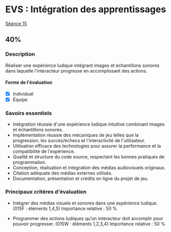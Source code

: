 # EVS : Intégration des apprentissages

[Séance 15](../../../01-deroulement/15/)

## 40%

### Description

Réaliser une expérience ludique intégrant images et échantillons sonores dans laquelle l'interacteur progresse en accomplissant des actions. 

#### Forme de l'évaluation

* [x] Individuel
* [x] Équipe

### Savoirs essentiels

- Intégration réussie d'une expérience ludique intuitive combinant images et échantillons sonores.
- Implémentation réussie des mécaniques de jeu telles que la progression, les succès/échecs et l'interactivité de l'utilisateur.
- Utilisation efficace des technologies pour assurer la performance et la compatibilité de l'expérience.
- Qualité et structure du code source, respectant les bonnes pratiques de programmation.
- Conception, réalisation et integration des médias audiovisuels originaux.
- Citation adéquate des médias externes utilisés.
- Documentation, présentation et crédits en ligne du projet de jeu.


### Principaux critères d'évaluation

* Intégrer des médias visuels et sonores dans une expérience ludique.  (015F : éléments 1,4,5)  Importance relative : 50 %              

* Programmer des actions ludiques qu’un interacteur doit accomplir pour pouvoir progresser.  (015W : éléments 1,2,3,4)  Importance relative : 50 %
